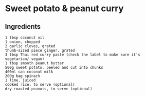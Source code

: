 # Sweet potato & peanut curry

## Ingredients
    1 tbsp coconut oil
    1 onion, chopped
    2 garlic cloves, grated
    thumb-sized piece ginger, grated
    3 tbsp Thai red curry paste (check the label to make sure it’s vegetarian/ vegan)
    1 tbsp smooth peanut butter
    500g sweet potato, peeled and cut into chunks
    400ml can coconut milk
    200g bag spinach
    1 lime, juiced
    cooked rice, to serve (optional)
    dry roasted peanuts, to serve (optional)
